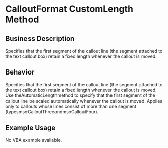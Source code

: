 # CalloutFormat CustomLength Method

## Business Description
Specifies that the first segment of the callout line (the segment attached to the text callout box) retain a fixed length whenever the callout is moved.

## Behavior
Specifies that the first segment of the callout line (the segment attached to the text callout box) retain a fixed length whenever the callout is moved. Use theAutomaticLengthmethod to specify that the first segment of the callout line be scaled automatically whenever the callout is moved. Applies only to callouts whose lines consist of more than one segment (typesmsoCalloutThreeandmsoCalloutFour).

## Example Usage
No VBA example available.